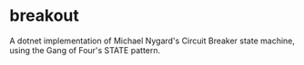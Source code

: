 # breakout
A dotnet implementation of Michael Nygard's Circuit Breaker state machine, using the Gang of Four's STATE pattern.
